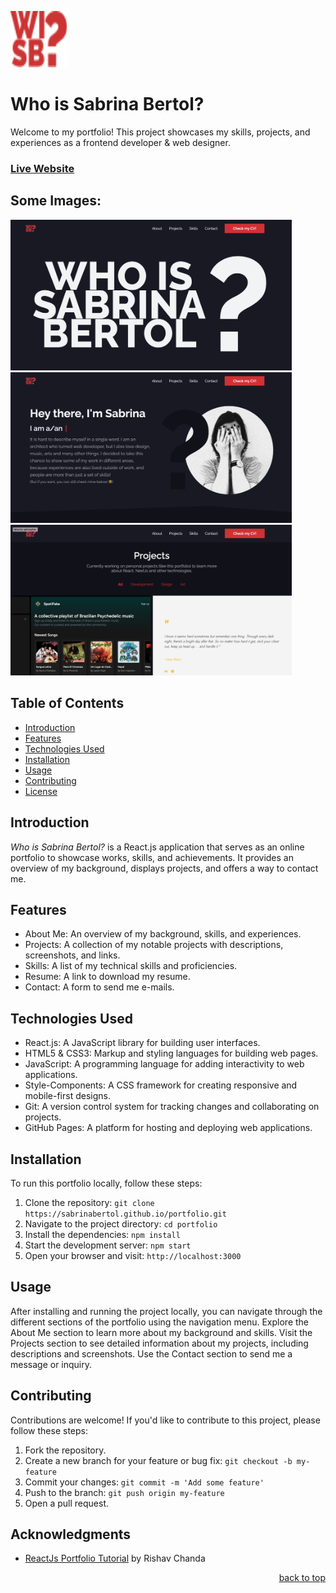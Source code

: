 <a name="readme-top"></a>

<img src="./src/images/logo.svg" alt="Logo" width="90" height="90">

# Who is Sabrina Bertol?
Welcome to my portfolio! This project showcases my skills, projects, and experiences as a frontend developer & web designer.

### [Live Website](https://sabrinabertol.github.io/portfolio/)
## Some Images:
<img width="450px;" src="./src/images/hero.png"/>
<img width="450px;" src="./src/images/about.png"/>
<img width="450px;" src="./src/images/projects.png"/>


## Table of Contents
- [Introduction](#introduction)
- [Features](#features)
- [Technologies Used](#technologies-used)
- [Installation](#installation)
- [Usage](#usage)
- [Contributing](#contributing)
- [License](#license)

## Introduction
*Who is Sabrina Bertol?* is a React.js application that serves as an online portfolio to showcase works, skills, and achievements. It provides an overview of my background, displays projects, and offers a way to contact me.

## Features
- About Me: An overview of my background, skills, and experiences.
- Projects: A collection of my notable projects with descriptions, screenshots, and links.
- Skills: A list of my technical skills and proficiencies.
- Resume: A link to download my resume.
- Contact: A form to send me e-mails.

## Technologies Used
- React.js: A JavaScript library for building user interfaces.
- HTML5 & CSS3: Markup and styling languages for building web pages.
- JavaScript: A programming language for adding interactivity to web applications.
- Style-Components: A CSS framework for creating responsive and mobile-first designs.
- Git: A version control system for tracking changes and collaborating on projects.
- GitHub Pages: A platform for hosting and deploying web applications.

## Installation
To run this portfolio locally, follow these steps:

1. Clone the repository: `git clone https://sabrinabertol.github.io/portfolio.git`
2. Navigate to the project directory: `cd portfolio`
3. Install the dependencies: `npm install`
4. Start the development server: `npm start`
5. Open your browser and visit: `http://localhost:3000`

## Usage
After installing and running the project locally, you can navigate through the different sections of the portfolio using the navigation menu. Explore the About Me section to learn more about my background and skills. Visit the Projects section to see detailed information about my projects, including descriptions and screenshots. Use the Contact section to send me a message or inquiry.

## Contributing
Contributions are welcome! If you'd like to contribute to this project, please follow these steps:

1. Fork the repository.
2. Create a new branch for your feature or bug fix: `git checkout -b my-feature`
3. Commit your changes: `git commit -m 'Add some feature'`
4. Push to the branch: `git push origin my-feature`
5. Open a pull request.

## Acknowledgments

* [ReactJs Portfolio Tutorial](https://www.youtube.com/watch?v=ICs29OcEcwQ&list=PL0GcNxYXwTI3bD1t0uvQybdP7XYpppy00&index=5) by Rishav Chanda


<p align="right"><a href="#readme-top">back to top</a></p>